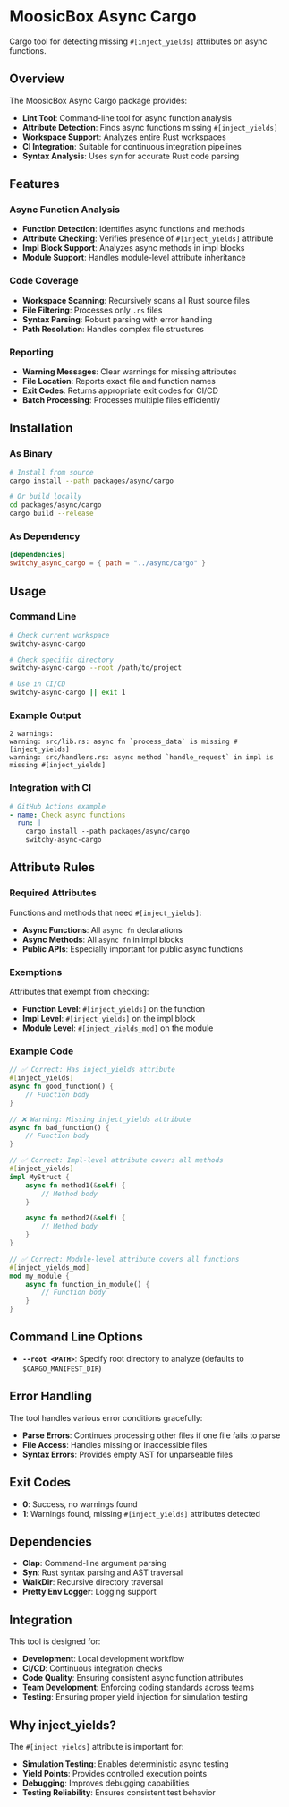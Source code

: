 # MoosicBox Async Cargo

Cargo tool for detecting missing `#[inject_yields]` attributes on async functions.

## Overview

The MoosicBox Async Cargo package provides:

- **Lint Tool**: Command-line tool for async function analysis
- **Attribute Detection**: Finds async functions missing `#[inject_yields]`
- **Workspace Support**: Analyzes entire Rust workspaces
- **CI Integration**: Suitable for continuous integration pipelines
- **Syntax Analysis**: Uses syn for accurate Rust code parsing

## Features

### Async Function Analysis
- **Function Detection**: Identifies async functions and methods
- **Attribute Checking**: Verifies presence of `#[inject_yields]` attribute
- **Impl Block Support**: Analyzes async methods in impl blocks
- **Module Support**: Handles module-level attribute inheritance

### Code Coverage
- **Workspace Scanning**: Recursively scans all Rust source files
- **File Filtering**: Processes only `.rs` files
- **Syntax Parsing**: Robust parsing with error handling
- **Path Resolution**: Handles complex file structures

### Reporting
- **Warning Messages**: Clear warnings for missing attributes
- **File Location**: Reports exact file and function names
- **Exit Codes**: Returns appropriate exit codes for CI/CD
- **Batch Processing**: Processes multiple files efficiently

## Installation

### As Binary

```bash
# Install from source
cargo install --path packages/async/cargo

# Or build locally
cd packages/async/cargo
cargo build --release
```

### As Dependency

```toml
[dependencies]
switchy_async_cargo = { path = "../async/cargo" }
```

## Usage

### Command Line

```bash
# Check current workspace
switchy-async-cargo

# Check specific directory
switchy-async-cargo --root /path/to/project

# Use in CI/CD
switchy-async-cargo || exit 1
```

### Example Output

```
2 warnings:
warning: src/lib.rs: async fn `process_data` is missing #[inject_yields]
warning: src/handlers.rs: async method `handle_request` in impl is missing #[inject_yields]
```

### Integration with CI

```yaml
# GitHub Actions example
- name: Check async functions
  run: |
    cargo install --path packages/async/cargo
    switchy-async-cargo
```

## Attribute Rules

### Required Attributes
Functions and methods that need `#[inject_yields]`:
- **Async Functions**: All `async fn` declarations
- **Async Methods**: All `async fn` in impl blocks
- **Public APIs**: Especially important for public async functions

### Exemptions
Attributes that exempt from checking:
- **Function Level**: `#[inject_yields]` on the function
- **Impl Level**: `#[inject_yields]` on the impl block
- **Module Level**: `#[inject_yields_mod]` on the module

### Example Code

```rust
// ✅ Correct: Has inject_yields attribute
#[inject_yields]
async fn good_function() {
    // Function body
}

// ❌ Warning: Missing inject_yields attribute
async fn bad_function() {
    // Function body
}

// ✅ Correct: Impl-level attribute covers all methods
#[inject_yields]
impl MyStruct {
    async fn method1(&self) {
        // Method body
    }

    async fn method2(&self) {
        // Method body
    }
}

// ✅ Correct: Module-level attribute covers all functions
#[inject_yields_mod]
mod my_module {
    async fn function_in_module() {
        // Function body
    }
}
```

## Command Line Options

- **`--root <PATH>`**: Specify root directory to analyze (defaults to `$CARGO_MANIFEST_DIR`)

## Error Handling

The tool handles various error conditions gracefully:
- **Parse Errors**: Continues processing other files if one file fails to parse
- **File Access**: Handles missing or inaccessible files
- **Syntax Errors**: Provides empty AST for unparseable files

## Exit Codes

- **0**: Success, no warnings found
- **1**: Warnings found, missing `#[inject_yields]` attributes detected

## Dependencies

- **Clap**: Command-line argument parsing
- **Syn**: Rust syntax parsing and AST traversal
- **WalkDir**: Recursive directory traversal
- **Pretty Env Logger**: Logging support

## Integration

This tool is designed for:
- **Development**: Local development workflow
- **CI/CD**: Continuous integration checks
- **Code Quality**: Ensuring consistent async function attributes
- **Team Development**: Enforcing coding standards across teams
- **Testing**: Ensuring proper yield injection for simulation testing

## Why inject_yields?

The `#[inject_yields]` attribute is important for:
- **Simulation Testing**: Enables deterministic async testing
- **Yield Points**: Provides controlled execution points
- **Debugging**: Improves debugging capabilities
- **Testing Reliability**: Ensures consistent test behavior
